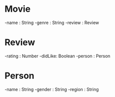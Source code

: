 # Movie
-name   :   String
-genre  :   String
-review :   Review

# Review
-rating :   Number
-didLike:   Boolean
-person :   Person

# Person
-name   :   String
-gender :   String
-region :   String
